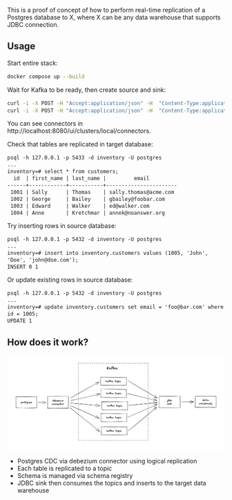 This is a proof of concept of how to perform real-time replication of a Postgres database to X, where X can be any data warehouse that supports JDBC connection.

## Usage

Start entire stack:

```sh
docker compose up --build
```

Wait for Kafka to be ready, then create source and sink:

```sh
curl -i -X POST -H "Accept:application/json" -H  "Content-Type:application/json" http://localhost:8083/connectors/ -d @source.json
curl -i -X POST -H "Accept:application/json" -H  "Content-Type:application/json" http://localhost:8083/connectors/ -d @sink.json
```

You can see connectors in http://localhost:8080/ui/clusters/local/connectors.

Check that tables are replicated in target database:

```
psql -h 127.0.0.1 -p 5433 -d inventory -U postgres
...
inventory=# select * from customers;
  id  | first_name | last_name |         email
------+------------+-----------+-----------------------
 1001 | Sally      | Thomas    | sally.thomas@acme.com
 1002 | George     | Bailey    | gbailey@foobar.com
 1003 | Edward     | Walker    | ed@walker.com
 1004 | Anne       | Kretchmar | annek@noanswer.org
```

Try inserting rows in source database:

```
psql -h 127.0.0.1 -p 5432 -d inventory -U postgres
...
inventory=# insert into inventory.customers values (1005, 'John', 'Doe', 'john@doe.com');
INSERT 0 1
```

Or update existing rows in source database:

```
psql -h 127.0.0.1 -p 5432 -d inventory -U postgres
...
inventory=# update inventory.customers set email = 'foo@bar.com' where id = 1005;
UPDATE 1
```

## How does it work?

<img src="architecture.png" />

- Postgres CDC via debezium connector using logical replication
- Each table is replicated to a topic
- Schema is managed via schema registry
- JDBC sink then consumes the topics and inserts to the target data warehouse
